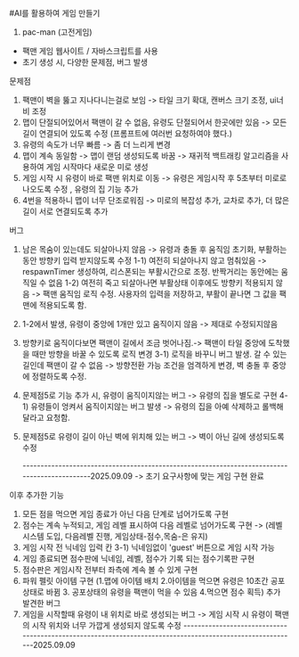 #AI를 활용하여 게임 만들기

1. pac-man (고전게임) <br>
-  팩맨 게임 웹사이트 / 자바스크립트를 사용  <br>
-  초기 생성 시, 다양한 문제점, 버그 발생  <br>

문제점 
1. 팩맨이 벽을 뚫고 지나다니는걸로 보임 -> 타일 크기 확대, 캔버스 크기 조정, ui너비 조정
2. 맵이 단절되어있어서 팩맨이 갈 수 없음, 유령도 단절되어서 한곳에만 있음 -> 모든 길이 연결되어 있도록 수정 (프롬프트에 여러번 요청하여야 했다.)
3. 유령의 속도가 너무 빠름 -> 좀 더 느리게 변경
4. 맵이 계속 동일함 -> 맵이 랜덤 생성되도록 바꿈 -> 재귀적 백트래킹 알고리즘을 사용하여 게임 시작마다 새로운 미로 생성
5. 게임 시작 시 유령이 바로 팩맨 위치로 이동 -> 유령은 게임시작 후 5초부터 미로로 나오도록 수정 , 유령의 집 기능 추가
6. 4번을 적용하니 맵이 너무 단조로워짐 -> 미로의 복잡성 추가, 교차로 추가, 더 많은 길이 서로 연결되도록 추가
   
버그
1. 남은 목숨이 있는데도 되살아나지 않음 -> 유령과 충돌 후 움직임 초기화, 부활하는 동안 방향키 입력 받지않도록 수정
   1-1) 여전히 되살아나지 않고 멈춰있음 -> respawnTimer 생성하여, 리스폰되는 부활시간으로 조정. 반짝거리는 동안에는 움직일 수 없음
   1-2) 여전히 죽고 되살아나면 부활상태 이후에도 방향키 적용되지 않음 -> 팩맨 움직임 로직 수정. 사용자의 입력을 저장하고, 부활이 끝나면 그 값을 팩맨에 적용되도록 함.
2. 1-2에서 발생, 유령이 중앙에 1개만 있고 움직이지 않음 -> 제대로 수정되지않음
3. 방향키로 움직이다보면 팩맨이 길에서 조금 벗어나짐.-> 팩맨이 타일 중앙에 도착했을 때만 방향을 바꿀 수 있도록 로직 변경
   3-1) 로직을 바꾸니 버그 발생. 갈 수 있는 길인데 팩맨이 갈 수 없음 -> 방향전환 가능 조건을 엄격하게 변경, 벽 충돌 후 중앙에 정렬하도록 수정.
4. 문제점5로 기능 추가 시, 유령이 움직이지않는 버그 -> 유령의 집을 별도로 구현
   4-1) 유령들이 엉켜서 움직이지않는 버그 발생 -> 유령의 집을 아예 삭제하고 롤백해달라고 요청함.
6. 문제점5로 유령이 길이 아닌 벽에 위치해 있는 버그 -> 벽이 아닌 길에 생성되도록 수정

   ---------------------------------------------------------------------------------------------2025.09.09
   -> 초기 요구사항에 맞는 게임 구현 완료

이후 추가한 기능
1. 모든 점을 먹으면 게임 종료가 아닌 다음 단계로 넘어가도록 구현
2. 점수는 계속 누적되고, 게임 레벨 표시하여 다음 레벨로 넘어가도록 구현
-> (레벨 시스템 도입, 다음레벨 진행, 게임상태-점수,목숨-은 유지)
3. 게임 시작 전 닉네임 입력 칸
   3-1) 닉네임없이 'guest' 버튼으로 게임 시작 가능
4. 게임 종료되면 점수판에 닉네임, 레벨, 점수가 기록 되는 점수기록판 구현
5. 점수판은 게임시작 전부터 좌측에 계속 볼 수 있게 구현
6. 파워 펠릿 아이템 구현 (1.맵에 아이템 배치 2.아이템을 먹으면 유령은 10초간 공포상태로 바뀜 3. 공포상태의 유령을 팩맨이 먹을 수 있음 4.먹으면 점수 획득)
추가 발견한 버그
1. 게임을 시작할때 유령이 내 위치로 바로 생성되는 버그 -> 게임 시작 시 유령이 팩맨의 시작 위치와 너무 가깝게 생성되지 않도록 수정
----------------------------------------------------------------------------------------------------------2025.09.09
